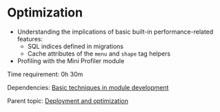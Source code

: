 # Optimization



- Understanding the implications of basic built-in performance-related features:
	- SQL indices defined in migrations
	- Cache attributes of the `menu` and `shape` tag helpers
- Profiling with the Mini Profiler module

Time requirement: 0h 30m

Dependencies: [Basic techniques in module development](../ModuleDevelopmentAndApis/BasicTechniquesInModuleDevelopment)

Parent topic: [Deployment and optimization](./)